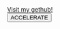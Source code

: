 <!DOCTYPE html>
<html>
<head>
<meta name="viewport" content="width=device-width, initial-scale=1.0"/>
<style>
canvas {
    border:1px solid #d3d3d3;
    background-color: #f1f1f1;
}
</style>
</head>
<body onload="startGame()"> <a href="https://dallask8888.github.io/website/">Visit my gethub!</a>
<script>
    
    
    
    
    
    var str = "Hello World!";
var enc = window.btoa(str);
var dec = window.atob(enc);

var res = "Encoded String: " + enc + "<br>" + "Decoded String: " + dec;
    alert("This game is still in beta testing. If you experience any bugs please let me know.");
    

var myObstacle;
var myGamePiece;
var myObstacles = [];
var myScore;

function startGame() {
    myObstacle = new component(10, 200, "green", 300, 120);
    myGamePiece = new component(30, 30, "red", 10, 120);
    myGamePiece.gravity = 0.05;
    myScore = new component("30px", "Consolas", "black", 280, 40, "text");
    myGameArea.start();
}

var myGameArea = {
    canvas : document.createElement("canvas"),
    start : function() {
        this.canvas.width = 1350;
        this.canvas.height = 540;
        this.context = this.canvas.getContext("2d");
        document.body.insertBefore(this.canvas, document.body.childNodes[0]);
        this.frameNo = 0;
        updateGameArea();
window.addEventListener('keydown', function (e) {
      myGameArea.keys = (myGameArea.keys || []);
      myGameArea.keys[e.keyCode] = true;
    })
    window.addEventListener('keyup', function (e) {
      myGameArea.keys[e.keyCode] = false;
    })
        },
    clear : function() {
        this.context.clearRect(0, 0, this.canvas.width, this.canvas.height);
    }
}

function component(width, height, color, x, y, type) {
    this.type = type;
    this.score = 0;
    this.width = width;
    this.height = height;
    this.speedX = 0;
    this.speedY = 0;    
    this.x = x;
    this.y = y;
    this.gravity = 0;
    this.gravitySpeed = 0;
    this.bounce = 0.6;
    this.update = function() {
        ctx = myGameArea.context;
        if (this.type == "text") {
            ctx.font = this.width + " " + this.height;
            ctx.fillStyle = color;
            ctx.fillText(this.text, this.x, this.y);
        } else {
	    ctx = myGameArea.context;
            ctx.fillStyle = color;
            ctx.fillRect(this.x, this.y, this.width, this.height);
        }
    }
    this.newPos = function() {
        this.gravitySpeed += this.gravity;
        this.x += this.speedX;
        this.y += this.speedY + this.gravitySpeed;
        this.hitBottom();
    }
    this.hitBottom = function() {
        var rockbottom = myGameArea.canvas.height - this.height;
        if (this.y > rockbottom) {
            this.y = rockbottom;
          this.gravitySpeed = -(this.gravitySpeed * this.bounce);
	    
        }
    }
    this.crashWith = function(otherobj) {
        var myleft = this.x;
        var myright = this.x + (this.width);
        var mytop = this.y;
        var mybottom = this.y + (this.height);
        var otherleft = otherobj.x;
        var otherright = otherobj.x + (otherobj.width);
        var othertop = otherobj.y;
        var otherbottom = otherobj.y + (otherobj.height);
        var crash = true;
        if ((mybottom < othertop) || (mytop > otherbottom) || (myright < otherleft) || (myleft > otherright)) {
            crash = false;
        }
        return crash;
    }
}

function updateGameArea() { 
if (myGamePiece.crashWith(myObstacle)) {
    myGameArea.stop();
  } else { 
      
 myGameArea.frameNo += 1;
    myGamePiece.speedX = 0;
    myGamePiece.speedY = 0;
    if (myGameArea.keys && myGameArea.keys[37]) {myGamePiece.speedX = -1; }
    if (myGameArea.keys && myGameArea.keys[39]) {myGamePiece.speedX = 1; }
    if (myGameArea.keys && myGameArea.keys[38]) {myGamePiece.speedY = -1; }
    if (myGameArea.keys && myGameArea.keys[40]) {myGamePiece.speedY = 1; }
    if (myGameArea.keys && myGameArea.keys[32]) {function accelerate(n) {
    if (!myGameArea.interval) {myGameArea.interval = setInterval(updateGameArea, 20);}

    myGamePiece.gravity = n;
    
} }
    myGameArea.clear();
    myObstacle.update();
    myScore.text="SCORE: " + myGameArea.frameNo;
    myScore.update();
    myGamePiece.newPos();
    myGamePiece.update();
}
}
function everyinterval(n) {
    if ((myGameArea.frameNo / n) % 1 == 0) {return true;}
    return false;
}

function accelerate(n) {
    if (!myGameArea.interval) {myGameArea.interval = setInterval(updateGameArea, 20);}

    myGamePiece.gravity = n;
    
}
    
</script>
<br>
<button onmousedown="accelerate(-0.2)" onmouseup="accelerate(0.05)">ACCELERATE</button>
</body>


</html>
